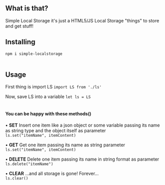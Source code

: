 ## What is that?

Simple Local Storage it's just a HTML5/JS Local Storage "things" to store and get stuff!
<br/>

## Installing

`npm i simple-localstorage`  
<br/>

## Usage

First thing is import LS
`import LS from './ls'`
<br/>

Now, save LS into a variable
`let ls = LS`<br/>
<br/>

####  You can be happy with these methods()

• **SET**
Insert one item like a json object or some variable passing its name as string type and the object itself as parameter<br/>
`ls.set("itemName", itemContent)`
<br/>

• **GET**
Get one item passing its name as string parameter<br/>
`ls.set("itemName", itemContent)`
<br/>

• **DELETE**
Delete one item passing its name in string format as parameter<br/>
`ls.delete("itemName")`
<br/>

• **CLEAR**
...and all storage is gone! Forever...<br/>
`ls.clear()`
<br/><br/>

